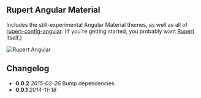 ## Rupert Angular Material

Includes the still-experimental Angular Material themes, as well as all of
[rupert-config-angular](https://npmjs.org/package/rupert-config-angular). (If you're getting started, you probably want [Rupert](https://rupertjs.io) itself.)

![Rupert Angular](https://cdn.rawgit.com/DavidSouther/rupert/master/src/assets/logos/Rupert_Angular.svg)


[material-themes]: https://github.com/angular/material/tree/master/themes

## Changelog

* **0.0.2** *2015-02-26* Bump dependencies.
* **0.0.1** *2014-11-18*
